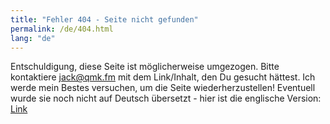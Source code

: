 ```yaml
---
title: "Fehler 404 - Seite nicht gefunden"
permalink: /de/404.html
lang: "de"
---
```


Entschuldigung, diese Seite ist möglicherweise umgezogen. Bitte kontaktiere <a href="mailto:jack@qmk.fm">jack@qmk.fm</a> mit dem Link/Inhalt, den Du gesucht hättest.
Ich werde mein Bestes versuchen, um die Seite wiederherzustellen! Eventuell wurde sie noch nicht auf Deutsch übersetzt - hier ist die englische Version: <a id="en-url" href="#">Link</a>

<script>
var url = window.location.origin + window.location.pathname.replace(/\/[^/]+/, '');
var a = document.getElementById("en-url")
a.innerHTML = url;
a.href = url;
</script>
